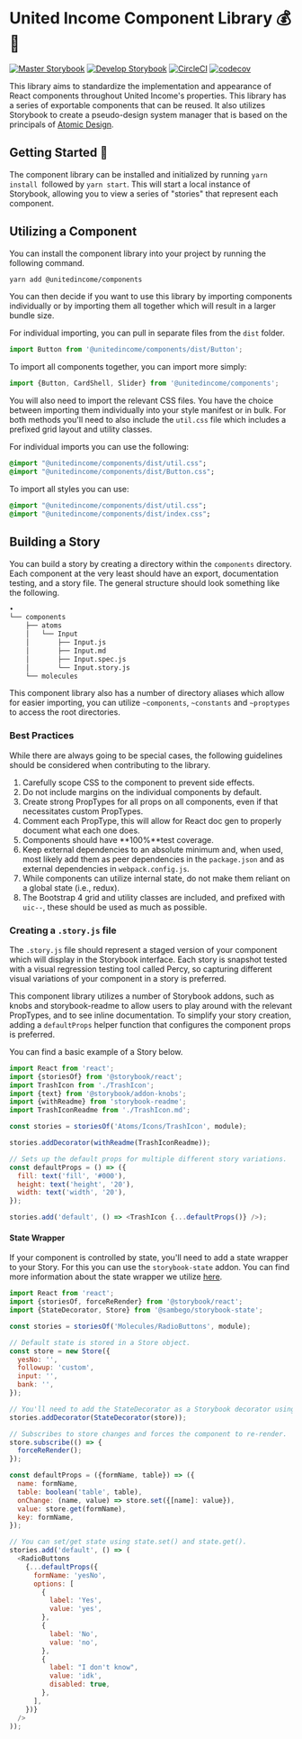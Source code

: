 # United Income Component Library 💰📘

[![Master Storybook](https://cdn.jsdelivr.net/gh/storybooks/brand@master/badge/badge-storybook.svg)](http://ui.unitedincome.com/master/) [![Develop Storybook](https://img.shields.io/badge/view-develop-blue.svg)](http://ui.unitedincome.com/develop/) [![CircleCI](https://circleci.com/gh/UnitedIncome/components.svg?style=svg&circle-token=d8c505b4412cf8d13df383f7b5411ea9dc5d3e6a)](https://circleci.com/gh/UnitedIncome/components) [![codecov](https://codecov.io/gh/UnitedIncome/components/branch/master/graph/badge.svg?token=O1vKU2SVdc)](https://codecov.io/gh/UnitedIncome/components)

This library aims to standardize the implementation and appearance of React components throughout United Income's properties. This library has a series of exportable components that can be reused. It also utilizes Storybook to create a pseudo-design system manager that is based on the principals of [Atomic Design](http://bradfrost.com/blog/post/atomic-web-design/).

## Getting Started 🚀

The component library can be installed and initialized by running `yarn install `followed by `yarn start`. This will start a local instance of Storybook, allowing you to view a series of "stories" that represent each component.


## Utilizing a Component

You can install the component library into your project by running the following command.

```bash
yarn add @unitedincome/components
```

You can then decide if you want to use this library by importing components individually or by importing them all together which will result in a larger bundle size.

For individual importing, you can pull in separate files from the `dist` folder.

```javascript
import Button from '@unitedincome/components/dist/Button';
```

To import all components together, you can import more simply:

```javascript
import {Button, CardShell, Slider} from '@unitedincome/components';
```

You will also need to import the relevant CSS files. You have the choice between importing them individually into your style manifest or in bulk. For both methods you'll need to also include the `util.css` file which includes a prefixed grid layout and utility classes.

For individual imports you can use the following:

```sass
@import "@unitedincome/components/dist/util.css";
@import "@unitedincome/components/dist/Button.css";
```

To import all styles you can use:

```sass
@import "@unitedincome/components/dist/util.css";
@import "@unitedincome/components/dist/index.css";
```

## Building a Story 

You can build a story by creating a directory within the `components` directory. Each component at the very least should have an export, documentation testing, and a story file. The general structure should look something like the following.

```markdown
•
└── components
    ├── atoms
    │   └── Input
    │       ├── Input.js 
    │       ├── Input.md
    │       ├── Input.spec.js
    │       └── Input.story.js
    └── molecules
```

This component library also has a number of directory aliases which allow for easier importing, you can utilize `~components`, `~constants` and `~proptypes` to access the root directories.

### Best Practices

While there are always going to be special cases, the following guidelines should be considered when contributing to the library.

1. Carefully scope CSS to the component to prevent side effects.
2. Do not include margins on the individual components by default.
3. Create strong PropTypes for all props on all components, even if that necessitates custom PropTypes.
4. Comment each PropType, this will allow for React doc gen to properly document what each one does.
5. Components should have **100%**test coverage.
6. Keep external dependencies to an absolute minimum and, when used, most likely add them as peer dependencies in the `package.json` and as external dependencies in `webpack.config.js`.
7. While components can utilize internal state, do not make them reliant on a global state (i.e., redux).
8. The Bootstrap 4 grid and utility classes are included, and prefixed with `uic--`, these should be used as much as possible.

### Creating a `.story.js` file
The `.story.js` file should represent a staged version of your component which will display in the Storybook interface. Each story is snapshot tested with a visual regression testing tool called Percy, so capturing different visual variations of your component in a story is preferred.

This component library utilizes a number of Storybook addons, such as knobs and storybook-readme to allow users to play around with the relevant PropTypes, and to see inline documentation. To simplify your story creation, adding a `defaultProps` helper function that configures the component props is preferred.

You can find a basic example of a Story below.

```javascript
import React from 'react';
import {storiesOf} from '@storybook/react';
import TrashIcon from './TrashIcon';
import {text} from '@storybook/addon-knobs';
import {withReadme} from 'storybook-readme';
import TrashIconReadme from './TrashIcon.md';

const stories = storiesOf('Atoms/Icons/TrashIcon', module);

stories.addDecorator(withReadme(TrashIconReadme));

// Sets up the default props for multiple different story variations.
const defaultProps = () => ({
  fill: text('fill', '#000'),
  height: text('height', '20'),
  width: text('width', '20'),
});

stories.add('default', () => <TrashIcon {...defaultProps()} />);
```

#### State Wrapper
If your component is controlled by state, you'll need to add a state wrapper to your Story. For this you can use the `storybook-state` addon. You can find more information about the state wrapper we utilize [here](https://github.com/Sambego/storybook-state).


```javascript
import React from 'react';
import {storiesOf, forceReRender} from '@storybook/react';
import {StateDecorator, Store} from '@sambego/storybook-state';

const stories = storiesOf('Molecules/RadioButtons', module);

// Default state is stored in a Store object.
const store = new Store({
  yesNo: '',
  followup: 'custom',
  input: '',
  bank: '',
});

// You'll need to add the StateDecorator as a Storybook decorator using addDecorator.
stories.addDecorator(StateDecorator(store));

// Subscribes to store changes and forces the component to re-render.
store.subscribe(() => {
  forceReRender();
});

const defaultProps = ({formName, table}) => ({
  name: formName,
  table: boolean('table', table),
  onChange: (name, value) => store.set({[name]: value}),
  value: store.get(formName),
  key: formName,
});

// You can set/get state using state.set() and state.get().
stories.add('default', () => (
  <RadioButtons
    {...defaultProps({
      formName: 'yesNo',
      options: [
        {
          label: 'Yes',
          value: 'yes',
        },
        {
          label: 'No',
          value: 'no',
        },
        {
          label: "I don't know",
          value: 'idk',
          disabled: true,
        },
      ],
    })}
  />
));
```